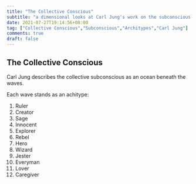 ```yaml
---
title: "The Collective Conscious"
subtitle: "a dimensional looks at Carl Jung's work on the subconscious and collective conscious"
date: 2021-07-27T19:14:56+08:00
tag: ["Collective Conscious","Subconscious","Architypes","Carl Jung"]
comments: true
draft: false
---
```


## The Collective Conscious  

Carl Jung describes the collective subconscious as an ocean beneath the waves.  

Each wave stands as an achitype:  
1. Ruler  
2. Creator  
3. Sage  
4. Innocent  
5. Explorer  
6. Rebel  
7. Hero  
8. Wizard  
9. Jester  
10. Everyman  
11. Lover  
12. Caregiver  